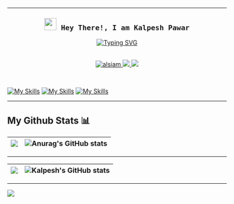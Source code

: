  
---
<!-- Intro  -->
<h3 align="center">
        <samp> <img src="https://media.giphy.com/media/hvRJCLFzcasrR4ia7z/giphy.gif" width="28"> Hey There!, I am
                <b> Kalpesh Pawar</b>
        </samp>
</h3>


<div align="center" style="margin-left:"800px">
 <a href="https://git.io/typing-svg"><img src="https://readme-typing-svg.demolab.com?font=Fira+Code&duration=2000&pause=100&center=true&width=435&lines=Cloud+Enthusiast;Big+Data+Enthusiast;Web+Developer" alt="Typing SVG" /></a>
     <br>
</div>

<br>
<p align="center">
 <a href="https://www.linkedin.com/in/kalpesh521/" target="_blank">
  <img src="https://img.shields.io/badge/LinkedIn-0077B5?style=for-the-badge&logo=linkedin&logoColor=white" alt="alsiam"/>
 </a>
 <a href="https://medium.com/@kalpeshpawar522001/olist-e-commerce-store-big-data-driven-insights-azure-data-pipeline-for-e-commerce-revenue-8306177c193" target="_blank">
  <img src="https://img.shields.io/badge/Medium-12100E?style=for-the-badge&logo=medium&logoColor=white"></img>
 </a>
 <a href="https://leetcode.com/kalpesh521/" target="_blank">
  <img src="https://img.shields.io/badge/-LeetCode-FFA116?style=for-the-badge&logo=LeetCode&logoColor=black" />
 </a>
 
</p>
 
<br>

[![My Skills](https://skillicons.dev/icons?i=azure,aws&perline=3)](https://skillicons.dev)
[![My Skills](https://skillicons.dev/icons?i=java,py,js,html,css,django,bootstrap)](https://skillicons.dev) 
[![My Skills](https://skillicons.dev/icons?i=postgresql,mongodb,firebase)](https://skillicons.dev)


---

## My Github Stats 📊
|<img src="https://github-readme-streak-stats.herokuapp.com/?user=kalpesh521&theme=algolia&hide_border=true"/>|![Anurag's GitHub stats](https://github-readme-stats.vercel.app/api?username=kalpesh521&theme=algolia&show_icons=true&hide_border=true)|
|---|---|
 
---  

|<img src="https://github-profile-summary-cards.vercel.app/api/cards/profile-details?username=kalpesh521&theme=radical"/>|![Kalpesh's GitHub stats](https://github-readme-stats.vercel.app/api/top-langs/?username=kalpesh521&show_icons=true&theme=radical&layout=compact&langs_count=30&hide_border=true&card_width=450)|
|---|---|

---

![](https://komarev.com/ghpvc/?username=kalpesh521&style=for-the-badge)
 
 
